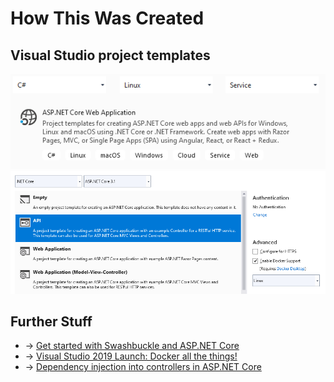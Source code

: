 # How This Was Created
## Visual Studio project templates
![Web-App](VS.ASP.NET.Core.Web.App.png)
![Web-API](VS.ASP.NET.Core.Web.API.png)

## Further Stuff
 + &rarr; [Get started with Swashbuckle and ASP.NET Core](https://docs.microsoft.com/en-us/aspnet/core/tutorials/getting-started-with-swashbuckle?view=aspnetcore-3.1&tabs=visual-studio)
 + &rarr; [Visual Studio 2019 Launch: Docker all the things!](https://youtu.be/Tlswgxl_Xyk)
 + &rarr; [Dependency injection into controllers in ASP.NET Core](https://docs.microsoft.com/en-us/aspnet/core/mvc/controllers/dependency-injection?view=aspnetcore-3.1)
